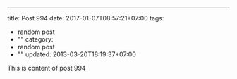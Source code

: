 ---
title: Post 994
date: 2017-01-07T08:57:21+07:00
tags:
  - random post
  - ""
category:
  - random post
  - ""
updated: 2013-03-20T18:19:37+07:00

This is content of post 994